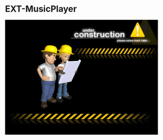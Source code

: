 # EXT-MusicPlayer

![](https://raw.githubusercontent.com/bugsounet/coding/main/underconstruction.gif)
